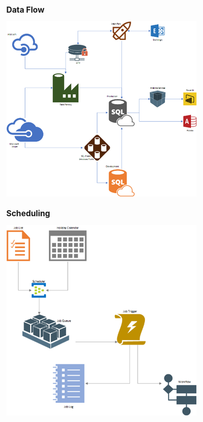 ## Data Flow
![image info](./bin/data%20flow.png)

## Scheduling
![image info](./bin/scheduling.png)